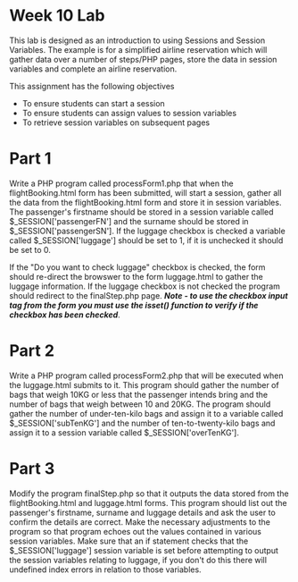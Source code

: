 # Week 10 Lab

This lab is designed as an introduction to using Sessions and Session Variables. The example is for a simplified airline reservation which will gather data over a number of steps/PHP pages, store the data in session variables and complete an airline reservation.

This assignment has the following objectives
- To ensure students can start a session
- To ensure students can assign values to session variables
- To retrieve session variables on subsequent pages

# Part 1

Write a PHP program called processForm1.php that when the flightBooking.html form has been submitted, will start a session, gather all the data from the flightBooking.html form and store it in session variables. The passenger's firstname should be stored in a session variable called $_SESSION['passengerFN'] and the surname should be stored in $_SESSION['passengerSN']. If the luggage checkbox is checked a variable called $_SESSION['luggage'] should be set to 1, if it is unchecked it should be set to 0.

If the "Do you want to check luggage" checkbox is checked, the form should re-direct the browswer to the form luggage.html to gather the luggage information. If the luggage checkbox is not checked the program should redirect to the finalStep.php page. ***Note - to use the checkbox input tag from the form you must use the isset() function to verify if the checkbox has been checked***.

# Part 2

Write a PHP program called processForm2.php that will be executed when the luggage.html submits to it. This program should gather the number of bags that weigh 10KG or less that the passenger intends bring and the number of bags that weigh between 10 and 20KG. The program should gather the number of under-ten-kilo bags and assign it to a variable called $_SESSION['subTenKG'] and the number of ten-to-twenty-kilo bags and assign it to a session variable called $_SESSION['overTenKG'].

# Part 3

Modify the program finalStep.php so that it outputs the data stored from the flightBooking.html and luggage.html forms. This program should list out the passenger's firstname, surname and luggage details and ask the user to confirm the details are correct. Make the necessary adjustments to the program so that program echoes out the values contained in various session variables. Make sure that an if statement checks that the $_SESSION['luggage'] session variable is set before attempting to output the session variables relating to luggage, if you don't do this there will undefined index errors in relation to those variables. 



